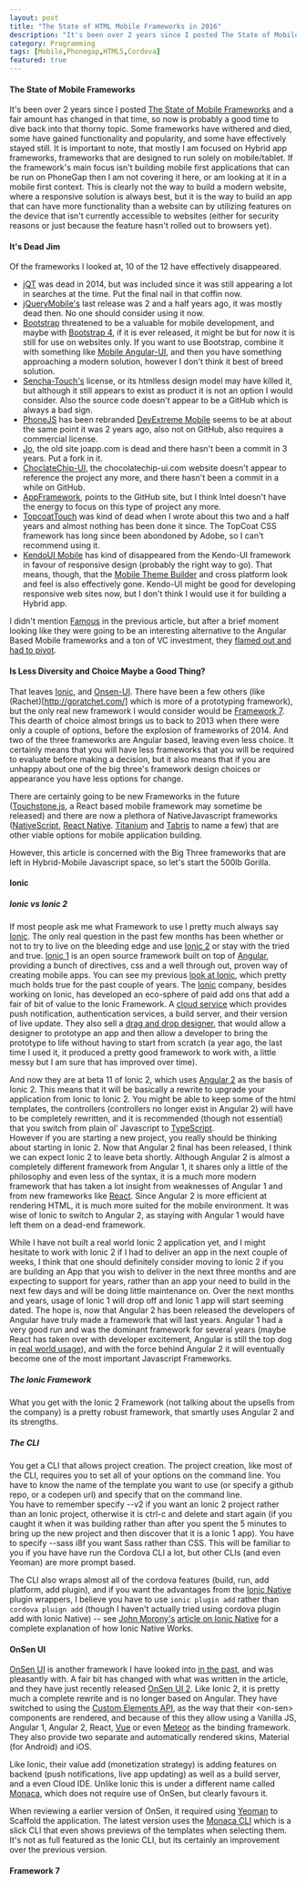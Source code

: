 ```yaml
---
layout: post
title: "The State of HTML Mobile Frameworks in 2016"
description: "It's been over 2 years since I posted The State of Mobile Frameworks and a fair amount has changed in that time, so now is probably a good time to dive back into that thorny topic"
category: Programming
tags: [Mobile,Phonegap,HTML5,Cordova]
featured: true
---
```

#### The State of Mobile Frameworks

It's been over 2 years since I posted [The State of Mobile Frameworks](/programming/2014/04/22/the-state-of-html-mobile-frameworks-in-2014/) and a fair amount has changed in that time, so now is probably a good time to dive back into that thorny topic.  Some frameworks have withered and died, some have gained functionality and popularity, and some have effectively stayed still.   It is important to note, that mostly I am focused on Hybrid app frameworks, frameworks that are designed to run solely on mobile/tablet.  If the framework's main focus isn't building mobile first applications that can be run on PhoneGap then I am not covering it here, or am looking at it in a mobile first context.  This is clearly not the way to build a modern website, where a responsive solution is always best, but it is the way to build an app that can have more functionality than a website can by utilizing features on the device that isn't currently accessible to websites (either for security reasons or just because the feature hasn't rolled out to browsers yet).
 
 #### It's Dead Jim

Of the frameworks I looked at, 10 of the 12 have effectively disappeared.
 
* [jQT](http://jqtjs.com/) was dead in 2014, but was included since it was still appearing a lot in searches at the time.  Put the final nail in that coffin now. 
* [jQueryMobile's](http://jquerymobile.com/) last release was 2 and a half years ago, it was mostly dead then.  No one should consider using it now. 
* [Bootstrap](http://getbootstrap.com) threatened to be a valuable for mobile development, and maybe with [Bootstrap 4](http://v4-alpha.getbootstrap.com/), if it is ever released, it might be but for now it is still for use on websites only.  If you want to use Bootstrap, combine it with something like [Mobile Angular-UI](http://mobileangularui.com/), and then you have something approaching a modern solution, however I don't think it best of breed solution.
* [Sencha-Touch's](http://www.sencha.com/products/touch/) license, or its htmlless design model may have killed it, but although it still appears to exist as product it is not an option I would consider.  Also the source code doesn't appear to be a GitHub which is always a bad sign.
* [PhoneJS](http://phonejs.devexpress.com/) has been rebranded [DevExtreme Mobile](http://js.devexpress.com/MobileDevelopment/) seems to be at about the same point it was 2 years ago, also not on GitHub, also requires a commercial license.
 * [Jo](https://github.com/davebalmer/jo), the old site joapp.com is dead and there hasn't been a commit in 3 years.  Put a fork in it. 
 * [ChoclateChip-UI](https://github.com/rbiggs/chocolatechip-ui), the chocolatechip-ui.com website doesn't appear to reference the project any more, and there hasn't been a commit in a while on GitHub.  
 * [AppFramework](http://app-framework-software.intel.com/), points to the GitHub site, but I think Intel doesn't have the energy to focus on this type of project any more.
 * [TopcoatTouch](http://topcoattouch.com) was kind of dead when I wrote about this two and a half years and almost nothing has been done it since.  The TopCoat CSS framework has long since been abondoned by Adobe, so I can't recommend using it.
 * [KendoUI Mobile](http://www.telerik.com/kendo-ui) has kind of disappeared from the Kendo-UI framework in favour of responsive design (probably the right way to go).  That means, though, that the [Mobile Theme Builder](http://demos.telerik.com/kendo-ui/mobilethemebuilder) and cross platform look and feel is also effectively gone.  Kendo-UI might be good for developing responsive web sites now, but I don't think I would use it for building a Hybrid app. 
 
 I didn't mention [Famous](https://github.com/Famous/framework) in the previous article, but after a brief moment looking like they were going to be an interesting alternative to the Angular Based Mobile frameworks and a ton of VC investment, they [flamed out and had to pivot](https://techcrunch.com/2015/11/06/nopen-source/).
 
#### Is Less Diversity and Choice Maybe a Good Thing? 
 
 That leaves [Ionic](http://ionicframework.com/), and [Onsen-UI](https://onsen.io/).  There have been a few others (like (Rachet)[http://goratchet.com/] which is more of a prototyping framework), but the only real new framework I would consider would be [Framework 7](https://framework7.io/).  This dearth of choice almost brings us to back to 2013 when there were only a couple of options, before the explosion of frameworks of 2014.  And two of the three frameworks are Angular based, leaving even less choice.  It certainly means that you will have less frameworks that you will be required to evaluate before making a decision, but it also means that if you are unhappy about one of the big three's framework design choices or appearance you have less options for change.  
 
 There are certainly going to be new Frameworks in the future ([Touchstone.js](http://touchstonejs.io/), a React based mobile framework may sometime be released) and there are now a plethora of NativeJavascript frameworks ([NativeScript](https://www.nativescript.org/), [React Native](https://facebook.github.io/react-native/). [Titanium](http://www.appcelerator.com/mobile-app-development-products/) and [Tabris](https://tabrisjs.com/) to name a few) that are other viable options for mobile application building. 

However, this article is concerned with the Big Three frameworks that are left in Hybrid-Mobile Javascript space, so let's start the 500lb Gorilla.

#### Ionic

##### Ionic vs Ionic 2 

If most people ask me what Framework to use I pretty much always say [Ionic](http://ionicframework.com/).  The only
real question in the past few months has been whether or not to try to live on the bleeding edge and use [Ionic
2](http://ionic.io/2) or stay with the tried and true.  [Ionic 1](http://ionicframework.com/) is an open source
framework built on top of [Angular](https://angularjs.org/), providing a bunch of directives, css and a well
through out, proven way of creating mobile apps.  You can see my previous [look at Ionic](/programming/2014/10/11/mobile-frameworks-ionic/), 
which pretty much holds true for the past couple of years.  The [Ionic](http://ionic.io/) company, besides working on
Ionic, has developed an eco-sphere of paid add ons that add a fair of bit of value to the Ionic Framework.  A [cloud
service](http://ionic.io/cloud) which provides push notification, authentication services, a build server, and their
version of live update.  They also sell a [drag and drop designer](http://ionic.io/products/creator), that would
allow a designer to prototype an app and then allow a developer to bring the prototype to life without having to
start from scratch (a year ago, the last time I used it, it produced a pretty good framework to work with, a
little messy but I am sure that has improved over time).
 
And now they are at beta 11 of Ionic 2, which uses [Angular 2](https://angular.io) as the basis of Ionic 2.  This means
that it will be basically a rewrite to upgrade your application from Ionic to Ionic 2.  You might be able to keep some
of the html templates, the controllers (controllers no longer exist in Angular 2) will have to be completely
rewritten, and it is recommended (though not essential) that you switch from plain ol' Javascript to [TypeScript](https://www.typescriptlang.org/).  
However if you are starting a new project, you really should be thinking about starting in Ionic 2.  Now that
Angular 2 final has been released, I think we can expect Ionic 2 to leave beta shortly.  Although Angular 2 is almost
a completely different framework from Angular 1, it shares only a little of the philosophy and even less of the
syntax, it is a much more modern framework that has taken a lot insight from weaknesses of Angular 1 and from new
frameworks like [React](https://facebook.github.io/react/).  Since Angular 2 is more efficient at rendering HTML, it
is much more suited for the mobile environment.  It was wise of Ionic to switch to Angular 2, as staying with
Angular 1 would have left them on a dead-end framework.  
 
While I have not built a real world Ionic 2 application yet, and I might hesitate to work with Ionic 2 if I had to
deliver an app in the next couple of weeks, I think that one should definitely consider moving to Ionic 2 if you
are building an App that you wish to deliver in the next three months and are expecting to support for years, 
rather than an app your need to build in the next few days and will be doing little maintenance on.  Over the next
months and years, usage of Ionic 1 will drop off and Ionic 1 app will start seeming dated.  The hope is, now that
Angular 2 has been released the developers of Angular have truly made a framework that will last years.  Angular 1 had
a very good run and was the dominant framework for several years (maybe React has taken over with developer excitement,
Angular is still the top dog in [real world usage](https://www.similartech.com/compare/angular-js-vs-react-js)), and
with the force behind Angular 2 it will eventually become one of the most important Javascript Frameworks.

##### The Ionic Framework

What you get with the Ionic 2 Framework (not talking about the upsells from the company) is a pretty robust framework,
that smartly uses Angular 2 and its strengths.  

##### The CLI

You get a CLI that allows project creation.  The project creation,
like most of the CLI, requires you to set all of your options on the command line.  You have to know the name of 
the template you want to use (or specify a github repo, or a codepen url) and specify that on the command line.  
You have to remember specify --v2 if you want an Ionic 2 project rather than an Ionic project, otherwise it is
ctrl-c and delete and start again (if you caught it when it was building rather than after you spent the 5 minutes
to bring up the new project and then discover that it is a Ionic 1 app).  You have to specify --sass i8f you want
Sass rather than CSS.  This will be familiar to you if you have have run the Cordova CLI a lot, but other CLIs (and
even Yeoman) are more prompt based.

The CLI also wraps almost all of the cordova features (build, run, add platform, add plugin), and if you want the
advantages from the [Ionic Native](http://ionicframework.com/docs/v2/native/) plugin wrappers, I believe you have
to use <code>ionic plugin add</code> rather than <code>cordova pluign add</code> (though I haven't actually tried
using cordova plugin add with Ionic Native) -- see [John Morony's](http://www.joshmorony.com/)
[article on Ionic Native](http://www.joshmorony.com/using-cordova-plugins-in-ionic-2-with-ionic-native/) for a complete
explanation of how Ionic Native Works.


 
 
#### OnSen UI

[OnSen UI](https://onsen.io/) is another framework I have looked into [in the past](/programming/2014/10/16/mobile-frameworks-onsenui/), 
and was pleasantly with.  A fair bit has changed with what was written in the article, and they have just
recently released [OnSen UI 2](https://onsen.io/blog/onsen-ui-2-is-here/).  Like Ionic 2, it is pretty much 
a complete rewrite and is no longer based on Angular.  They have switched to using the [Custom Elements API](https://developer.mozilla.org/en-US/docs/Web/Web_Components/Custom_Elements),
as the way that their &lt;on-sen&gt; components are rendered, and because of this they allow using a Vanilla JS,
Angular 1, Angular 2, React, [Vue](https://vuejs.org/) or even [Meteor](https://www.meteor.com/) as the binding 
framework.  They also provide two separate and automatically rendered skins, Material (for Android) and iOS.    
  
Like Ionic, their value add (monetization strategy) is adding features on backend (push notifications, live
app updating) as well as a build server, and a even Cloud IDE.  Unlike Ionic this is under a different name called
[Monaca](https://monaca.io/), which does not require use of OnSen, but clearly favours it.   

When reviewing a earlier version of OnSen, it required using [Yeoman](http://yeoman.io/) to Scaffold the 
application.  The latest version uses the [Monaca CLI](https://docs.monaca.io/en/manual/development/monaca_cli/) which
is a slick CLI that even shows previews of the templates when selecting them.  It's not as full featured as the
Ionic CLI, but its certainly an improvement over the previous version.

#### Framework 7


